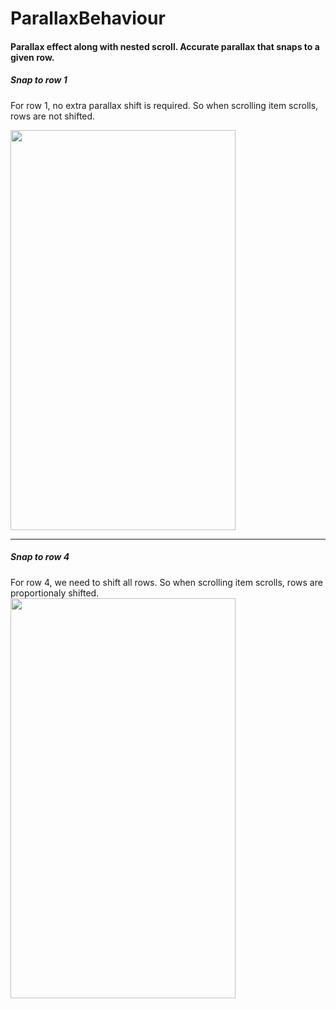 # ParallaxBehaviour
#### Parallax effect along with nested scroll. Accurate parallax that snaps to a given row.

##### Snap to row 1
For row 1, no extra parallax shift is required. So when scrolling item scrolls, rows are not shifted.

<img src="https://user-images.githubusercontent.com/10809719/52365963-a8e72300-2a6e-11e9-842e-aa528d306964.gif" width="360px" height="640px"/>

---

##### Snap to row 4
For row 4, we need to shift all rows. So when scrolling item scrolls, rows are proportionaly shifted.
<img src="https://user-images.githubusercontent.com/10809719/52365964-a8e72300-2a6e-11e9-8f7f-36e198d99fac.gif" width="360px" height="640px"/>
